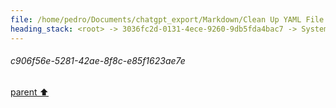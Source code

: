 ```yaml
---
file: /home/pedro/Documents/chatgpt_export/Markdown/Clean Up YAML File.md
heading_stack: <root> -> 3036fc2d-0131-4ece-9260-9db5fda4bac7 -> System -> c906f56e-5281-42ae-8f8c-e85f1623ae7e
---
```

###### c906f56e-5281-42ae-8f8c-e85f1623ae7e
[parent ⬆️](#3036fc2d-0131-4ece-9260-9db5fda4bac7)
